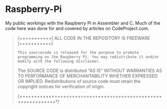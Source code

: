 # Raspberry-Pi
My public workings with the Raspberry Pi in Assembler and C. Much of the code here was done for and covered by articles on CodeProject.com.

>{+++++++++++[ ALL CODE IN THE REPOSITORY IS FREEWARE ]+++++++++++}
>                                                               
>     This sourcecode is released for the purpose to promote programming on the Raspberry Pi. You may redistribute it and/or modify with the following disclaimer.
>
>   The SOURCE CODE is distributed "AS IS" WITHOUT WARRANTIES
>   AS TO PERFORMANCE OF MERCHANTABILITY WHETHER EXPRESSED OR
>   IMPLIED. Redistributions of source code must retain the     
>   copyright notices for verification of origin.               	
>
>{++++++++++++++++++++++++++++++++++++++++++++++++++++++++++++++*/
